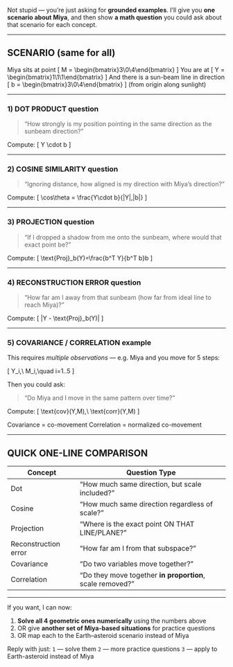 Not stupid — you’re just asking for **grounded examples**.
I’ll give you **one scenario about Miya**, and then show **a math question** you could ask about that scenario for each concept.

---

## SCENARIO (same for all)

Miya sits at point
[
M = \begin{bmatrix}3\0\4\end{bmatrix}
]
You are at
[
Y = \begin{bmatrix}1\1\1\end{bmatrix}
]
And there is a sun-beam line in direction
[
b = \begin{bmatrix}3\0\4\end{bmatrix}
]
(from origin along sunlight)

---

### 1) **DOT PRODUCT question**

> “How strongly is my position pointing in the same direction as the sunbeam direction?”

Compute:
[
Y \cdot b
]

---

### 2) **COSINE SIMILARITY question**

> “Ignoring distance, how aligned is my direction with Miya’s direction?”

Compute:
[
\cos\theta = \frac{Y\cdot b}{|Y|,|b|}
]

---

### 3) **PROJECTION question**

> “If I dropped a shadow from me onto the sunbeam, where would that exact point be?”

Compute:
[
\text{Proj}_b(Y)=\frac{b^T Y}{b^T b}b
]

---

### 4) **RECONSTRUCTION ERROR question**

> “How far am I away from that sunbeam (how far from ideal line to reach Miya)?”

Compute:
[
|Y - \text{Proj}_b(Y)|
]

---

### 5) **COVARIANCE / CORRELATION example**

This requires *multiple observations* — e.g. Miya and you move for 5 steps:

[
Y_i,\ M_i,\quad i=1..5
]

Then you could ask:

> “Do Miya and I move in the same pattern over time?”

Compute:
[
\text{cov}(Y,M),\ \text{corr}(Y,M)
]

Covariance = co-movement
Correlation = normalized co-movement

---

## QUICK ONE-LINE COMPARISON

| Concept              | Question Type                                             |
| -------------------- | --------------------------------------------------------- |
| Dot                  | “How much same direction, but scale included?”            |
| Cosine               | “How much same direction regardless of scale?”            |
| Projection           | “Where is the exact point ON THAT LINE/PLANE?”            |
| Reconstruction error | “How far am I from that subspace?”                        |
| Covariance           | “Do two variables move together?”                         |
| Correlation          | “Do they move together **in proportion**, scale removed?” |

---

If you want, I can now:

1. **Solve all 4 geometric ones numerically** using the numbers above
2. OR give **another set of Miya-based situations** for practice questions
3. OR map each to the Earth–asteroid scenario instead of Miya

Reply with just:
`1` — solve them
`2` — more practice questions
`3` — apply to Earth-asteroid instead of Miya
